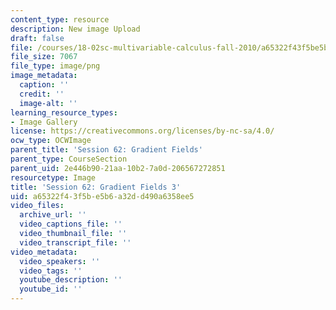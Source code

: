 ```yaml
---
content_type: resource
description: New image Upload
draft: false
file: /courses/18-02sc-multivariable-calculus-fall-2010/a65322f43f5be5b6a32dd490a6358ee5_MIT18_02SC_L21Brds_3.png
file_size: 7067
file_type: image/png
image_metadata:
  caption: ''
  credit: ''
  image-alt: ''
learning_resource_types:
- Image Gallery
license: https://creativecommons.org/licenses/by-nc-sa/4.0/
ocw_type: OCWImage
parent_title: 'Session 62: Gradient Fields'
parent_type: CourseSection
parent_uid: 2e446b90-21aa-10b2-7a0d-206567272851
resourcetype: Image
title: 'Session 62: Gradient Fields 3'
uid: a65322f4-3f5b-e5b6-a32d-d490a6358ee5
video_files:
  archive_url: ''
  video_captions_file: ''
  video_thumbnail_file: ''
  video_transcript_file: ''
video_metadata:
  video_speakers: ''
  video_tags: ''
  youtube_description: ''
  youtube_id: ''
---
```

